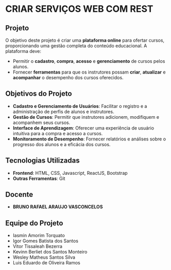 #  CRIAR SERVIÇOS WEB COM REST

## Projeto

O objetivo deste projeto é criar uma **plataforma online** para ofertar cursos, proporcionando uma gestão completa do conteúdo educacional. A plataforma deve:

- Permitir o **cadastro**, **compra**, **acesso** e **gerenciamento** de cursos pelos alunos.
- Fornecer **ferramentas** para que os instrutores possam **criar**, **atualizar** e **acompanhar** o desempenho dos cursos oferecidos.

## Objetivos do Projeto

- **Cadastro e Gerenciamento de Usuários**: Facilitar o registro e a administração de perfis de alunos e instrutores.
- **Gestão de Cursos**: Permitir que instrutores adicionem, modifiquem e acompanhem seus cursos.
- **Interface de Aprendizagem**: Oferecer uma experiência de usuário intuitiva para a compra e acesso a cursos.
- **Monitoramento de Desempenho**: Fornecer relatórios e análises sobre o progresso dos alunos e a eficácia dos cursos.

## Tecnologias Utilizadas

- **Frontend**: HTML, CSS, Javascript, ReactJS, Bootstrap
- **Outras Ferramentas**: Git

## Docente

- **BRUNO RAFAEL ARAUJO VASCONCELOS**

## Equipe do Projeto

- Iasmin Amorim Torquato
- Igor Gomes Batista dos Santos
- Vitor Tissaleah Bezerra
- Kevinn Berliet dos Santos Monteiro
- Wesley Matheus Santos Silva
- Luis Eduardo de Oliveira Ramos  
